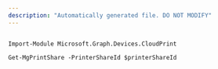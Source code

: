 ```yaml
---
description: "Automatically generated file. DO NOT MODIFY"
---
```


```powershellv2

Import-Module Microsoft.Graph.Devices.CloudPrint

Get-MgPrintShare -PrinterShareId $printerShareId

```